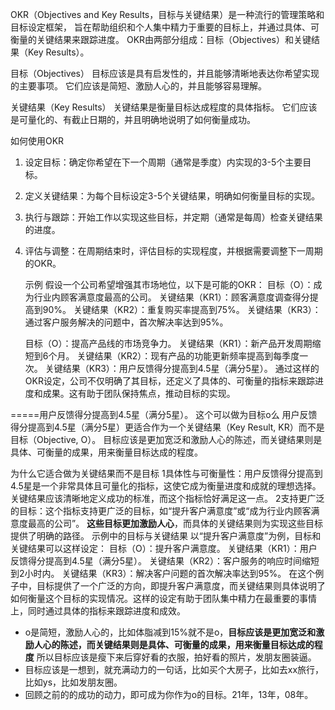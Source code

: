 OKR（Objectives and Key Results，目标与关键结果）是一种流行的管理策略和目标设定框架，
旨在帮助组织和个人集中精力于重要的目标上，并通过具体、可衡量的关键结果来跟踪进度。
OKR由两部分组成：目标（Objectives）和关键结果（Key Results）。

目标（Objectives）
目标应该是具有启发性的，并且能够清晰地表达你希望实现的主要事项。
它们应该是简短、激励人心的，并且能够容易理解。

关键结果（Key Results）
关键结果是衡量目标达成程度的具体指标。
它们应该是可量化的、有截止日期的，并且明确地说明了如何衡量成功。

如何使用OKR
1. 设定目标：确定你希望在下一个周期（通常是季度）内实现的3-5个主要目标。
2. 定义关键结果：为每个目标设定3-5个关键结果，明确如何衡量目标的实现。
3. 执行与跟踪：开始工作以实现这些目标，并定期（通常是每周）检查关键结果的进度。
4. 评估与调整：在周期结束时，评估目标的实现程度，并根据需要调整下一周期的OKR。



   示例
   假设一个公司希望增强其市场地位，以下是可能的OKR：
   目标（O）：成为行业内顾客满意度最高的公司。
   关键结果（KR1）：顾客满意度调查得分提高到90%。
   关键结果（KR2）：重复购买率提高到75%。
   关键结果（KR3）：通过客户服务解决的问题中，首次解决率达到95%。

   目标（O）：提高产品线的市场竞争力。
   关键结果（KR1）：新产品开发周期缩短到6个月。
   关键结果（KR2）：现有产品的功能更新频率提高到每季度一次。
   关键结果（KR3）：用户反馈得分提高到4.5星（满分5星）。
   通过这样的OKR设定，公司不仅明确了其目标，还定义了具体的、可衡量的指标来跟踪进度和成果。这有助于团队保持焦点，推动目标的实现。
   
=====用户反馈得分提高到4.5星（满分5星）。 这个可以做为目标o么
用户反馈得分提高到4.5星（满分5星）更适合作为一个关键结果（Key Result, KR）而不是目标（Objective, O）。
目标应该是更加宽泛和激励人心的陈述，而关键结果则是具体、可衡量的成果，用来衡量目标达成的程度。

为什么它适合做为关键结果而不是目标
1具体性与可衡量性：用户反馈得分提高到4.5星是一个非常具体且可量化的指标，这使它成为衡量进度和成就的理想选择。
关键结果应该清晰地定义成功的标准，而这个指标恰好满足这一点。
2支持更广泛的目标：这个指标支持更广泛的目标，如“提升客户满意度”或“成为行业内顾客满意度最高的公司”。
**这些目标更加激励人心**，而具体的关键结果则为实现这些目标提供了明确的路径。
示例中的目标与关键结果
以“提升客户满意度”为例，目标和关键结果可以这样设定：
目标（O）：提升客户满意度。
关键结果（KR1）：用户反馈得分提高到4.5星（满分5星）。
关键结果（KR2）：客户服务的响应时间缩短到2小时内。
关键结果（KR3）：解决客户问题的首次解决率达到95%。
在这个例子中，目标提供了一个广泛的方向，即提升客户满意度，而关键结果则具体说明了如何衡量这个目标的实现情况。这样的设定有助于团队集中精力在最重要的事情上，同时通过具体的指标来跟踪进度和成效。




* o是简短，激励人心的，比如体脂减到15%就不是o，**目标应该是更加宽泛和激励人心的陈述，而关键结果则是具体、可衡量的成果，用来衡量目标达成的程度**
所以目标应该是瘦下来后穿好看的衣服，拍好看的照片，发朋友圈装逼。
* 目标应该是一想到，就充满动力的一句话，比如买个大房子，比如去xx旅行，比如ys，比如发朋友圈。
* 回顾之前的的成功的动力，即可成为你作为o的目标。21年，13年，08年。


